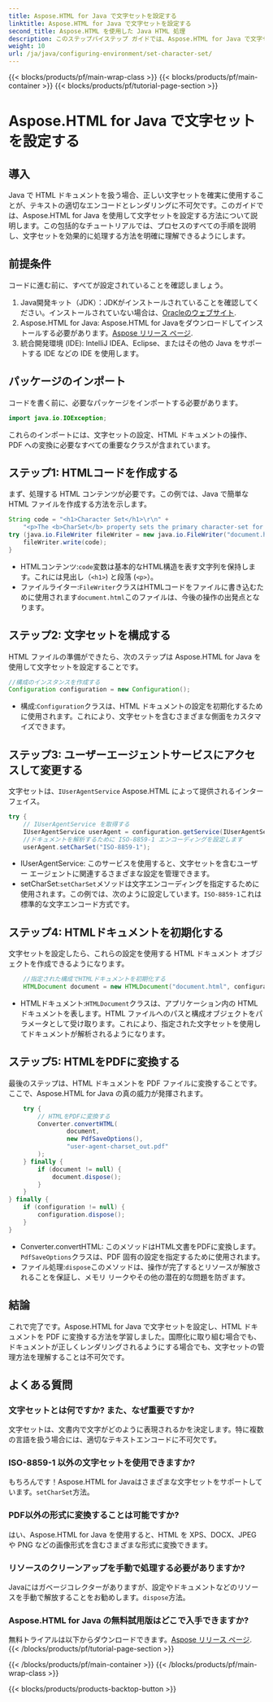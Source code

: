 ```yaml
---
title: Aspose.HTML for Java で文字セットを設定する
linktitle: Aspose.HTML for Java で文字セットを設定する
second_title: Aspose.HTML を使用した Java HTML 処理
description: このステップバイステップ ガイドでは、Aspose.HTML for Java で文字セットを設定し、HTML を PDF に変換する方法を学習します。適切なテキスト エンコードとレンダリングを確実に実行します。
weight: 10
url: /ja/java/configuring-environment/set-character-set/
---
```


{{< blocks/products/pf/main-wrap-class >}}
{{< blocks/products/pf/main-container >}}
{{< blocks/products/pf/tutorial-page-section >}}

# Aspose.HTML for Java で文字セットを設定する

## 導入
Java で HTML ドキュメントを扱う場合、正しい文字セットを確実に使用することが、テキストの適切なエンコードとレンダリングに不可欠です。このガイドでは、Aspose.HTML for Java を使用して文字セットを設定する方法について説明します。この包括的なチュートリアルでは、プロセスのすべての手順を説明し、文字セットを効果的に処理する方法を明確に理解できるようにします。
## 前提条件
コードに進む前に、すべてが設定されていることを確認しましょう。
1.  Java開発キット（JDK）：JDKがインストールされていることを確認してください。インストールされていない場合は、[Oracleのウェブサイト](https://www.oracle.com/java/technologies/javase-downloads.html).
2.  Aspose.HTML for Java: Aspose.HTML for Javaをダウンロードしてインストールする必要があります。[Aspose リリース ページ](https://releases.aspose.com/html/java/).
3. 統合開発環境 (IDE): IntelliJ IDEA、Eclipse、またはその他の Java をサポートする IDE などの IDE を使用します。

## パッケージのインポート
コードを書く前に、必要なパッケージをインポートする必要があります。
```java
import java.io.IOException;
```
これらのインポートには、文字セットの設定、HTML ドキュメントの操作、PDF への変換に必要なすべての重要なクラスが含まれています。

## ステップ1: HTMLコードを作成する
まず、処理する HTML コンテンツが必要です。この例では、Java で簡単な HTML ファイルを作成する方法を示します。
```java
String code = "<h1>Character Set</h1>\r\n" +
    "<p>The <b>CharSet</b> property sets the primary character-set for a document.</p>\r\n";
try (java.io.FileWriter fileWriter = new java.io.FileWriter("document.html")) {
    fileWriter.write(code);
}
```

-  HTMLコンテンツ:`code`変数は基本的なHTML構造を表す文字列を保持します。これには見出し（`<h1>`) と段落 (`<p>`）。
- ファイルライター:`FileWriter`クラスはHTMLコードをファイルに書き込むために使用されます`document.html`このファイルは、今後の操作の出発点となります。
## ステップ2: 文字セットを構成する
HTML ファイルの準備ができたら、次のステップは Aspose.HTML for Java を使用して文字セットを設定することです。
```java
//構成のインスタンスを作成する
Configuration configuration = new Configuration();
```

- 構成:`Configuration`クラスは、HTML ドキュメントの設定を初期化するために使用されます。これにより、文字セットを含むさまざまな側面をカスタマイズできます。
## ステップ3: ユーザーエージェントサービスにアクセスして変更する
文字セットは、`IUserAgentService` Aspose.HTML によって提供されるインターフェイス。

```java
try {
    // IUserAgentService を取得する
    IUserAgentService userAgent = configuration.getService(IUserAgentService.class);
    //ドキュメントを解析するために ISO-8859-1 エンコーディングを設定します
    userAgent.setCharSet("ISO-8859-1");
```

- IUserAgentService: このサービスを使用すると、文字セットを含むユーザー エージェントに関連するさまざまな設定を管理できます。
-  setCharSet:`setCharSet`メソッドは文字エンコーディングを指定するために使用されます。この例では、次のように設定しています。`ISO-8859-1`これは標準的な文字エンコード方式です。
## ステップ4: HTMLドキュメントを初期化する
文字セットを設定したら、これらの設定を使用する HTML ドキュメント オブジェクトを作成できるようになります。

```java
    //指定された構成でHTMLドキュメントを初期化する
    HTMLDocument document = new HTMLDocument("document.html", configuration);
```

- HTMLドキュメント:`HTMLDocument`クラスは、アプリケーション内の HTML ドキュメントを表します。HTML ファイルへのパスと構成オブジェクトをパラメータとして受け取ります。これにより、指定された文字セットを使用してドキュメントが解析されるようになります。
## ステップ5: HTMLをPDFに変換する
最後のステップは、HTML ドキュメントを PDF ファイルに変換することです。ここで、Aspose.HTML for Java の真の威力が発揮されます。

```java
    try {
        // HTMLをPDFに変換する
        Converter.convertHTML(
                document,
                new PdfSaveOptions(),
                "user-agent-charset_out.pdf"
        );
    } finally {
        if (document != null) {
            document.dispose();
        }
    }
} finally {
    if (configuration != null) {
        configuration.dispose();
    }
}
```

- Converter.convertHTML: このメソッドはHTML文書をPDFに変換します。`PdfSaveOptions`クラスは、PDF 固有の設定を指定するために使用されます。
- ファイル処理:`dispose`このメソッドは、操作が完了するとリソースが解放されることを保証し、メモリ リークやその他の潜在的な問題を防ぎます。

## 結論
これで完了です。Aspose.HTML for Java で文字セットを設定し、HTML ドキュメントを PDF に変換する方法を学習しました。国際化に取り組む場合でも、ドキュメントが正しくレンダリングされるようにする場合でも、文字セットの管理方法を理解することは不可欠です。

## よくある質問
### 文字セットとは何ですか? また、なぜ重要ですか?  
文字セットは、文書内で文字がどのように表現されるかを決定します。特に複数の言語を扱う場合には、適切なテキストエンコードに不可欠です。
### ISO-8859-1 以外の文字セットを使用できますか?  
もちろんです！Aspose.HTML for Javaはさまざまな文字セットをサポートしています。`setCharSet`方法。
### PDF以外の形式に変換することは可能ですか?  
はい、Aspose.HTML for Java を使用すると、HTML を XPS、DOCX、JPEG や PNG などの画像形式を含むさまざまな形式に変換できます。
### リソースのクリーンアップを手動で処理する必要がありますか?  
 Javaにはガベージコレクターがありますが、設定やドキュメントなどのリソースを手動で解放することをお勧めします。`dispose`方法。
### Aspose.HTML for Java の無料試用版はどこで入手できますか?  
無料トライアルは以下からダウンロードできます。[Aspose リリース ページ](https://releases.aspose.com/).
{{< /blocks/products/pf/tutorial-page-section >}}

{{< /blocks/products/pf/main-container >}}
{{< /blocks/products/pf/main-wrap-class >}}

{{< blocks/products/products-backtop-button >}}
